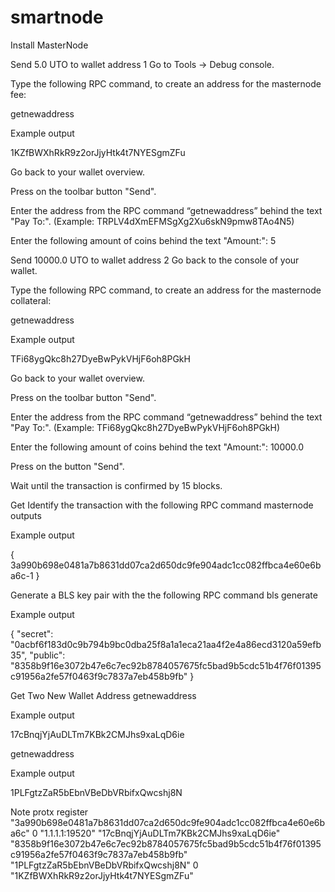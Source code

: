 # smartnode
Install MasterNode

Send 5.0 UTO to wallet address 1 Go to Tools -> Debug console.

Type the following RPC command, to create an address for the masternode fee:

getnewaddress

Example output

1KZfBWXhRkR9z2orJjyHtk4t7NYESgmZFu

Go back to your wallet overview.

Press on the toolbar button "Send".

Enter the address from the RPC command “getnewaddress” behind the text "Pay To:". (Example: TRPLV4dXmEFMSgXg2Xu6skN9pmw8TAo4N5)

Enter the following amount of coins behind the text "Amount:": 5

Send 10000.0 UTO to wallet address 2 Go back to the console of your wallet.

Type the following RPC command, to create an address for the masternode collateral:

getnewaddress

Example output

TFi68ygQkc8h27DyeBwPykVHjF6oh8PGkH

Go back to your wallet overview.

Press on the toolbar button "Send".

Enter the address from the RPC command “getnewaddress” behind the text "Pay To:". (Example: TFi68ygQkc8h27DyeBwPykVHjF6oh8PGkH)

Enter the following amount of coins behind the text "Amount:": 10000.0

Press on the button "Send".

Wait until the transaction is confirmed by 15 blocks.

Get Identify the transaction with the following RPC command masternode outputs

Example output

{ 3a990b698e0481a7b8631dd07ca2d650dc9fe904adc1cc082ffbca4e60e6ba6c-1 }

Generate a BLS key pair with the the following RPC command bls generate

Example output

{ "secret": "0acbf6f183d0c9b794b9bc0dba25f8a1a1eca21aa4f2e4a86ecd3120a59efb35", "public": "8358b9f16e3072b47e6c7ec92b8784057675fc5bad9b5cdc51b4f76f01395c91956a2fe57f0463f9c7837a7eb458b9fb" }

Get Two New Wallet Address getnewaddress

Example output

17cBnqjYjAuDLTm7KBk2CMJhs9xaLqD6ie

getnewaddress

Example output

1PLFgtzZaR5bEbnVBeDbVRbifxQwcshj8N

Note protx register "3a990b698e0481a7b8631dd07ca2d650dc9fe904adc1cc082ffbca4e60e6ba6c" 0 "1.1.1.1:19520" "17cBnqjYjAuDLTm7KBk2CMJhs9xaLqD6ie" "8358b9f16e3072b47e6c7ec92b8784057675fc5bad9b5cdc51b4f76f01395c91956a2fe57f0463f9c7837a7eb458b9fb" "1PLFgtzZaR5bEbnVBeDbVRbifxQwcshj8N" 0 "1KZfBWXhRkR9z2orJjyHtk4t7NYESgmZFu"
